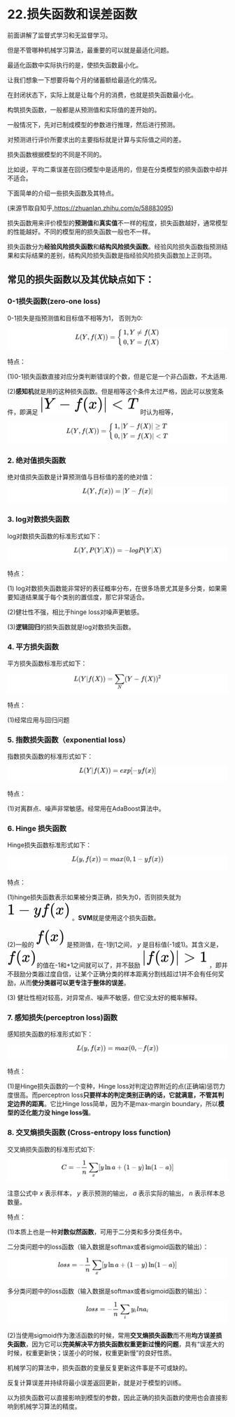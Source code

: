 


# 22.损失函数和误差函数

前面讲解了监督式学习和无监督学习。

但是不管哪种机械学习算法，最重要的可以就是最适化问题。

最适化函数中实际执行的是，使损失函数最小化。

让我们想象一下想要将每个月的储蓄额给最适化的情况。

在封闭状态下，实际上就是让每个月的消费，也就是损失函数最小化。

构筑损失函数，一般都是从预测值和实际值的差开始的。

一般情况下，先对已制成模型的参数进行推理，然后进行预测。

对预测进行评价所要求出的主要指标就是计算与实际值之间的差。

损失函数根据模型的不同是不同的。

比如说，平均二乘误差在回归模型中是适用的，但是在分类模型的损失函数中却并不适合。

下面简单的介绍一些损失函数及其特点。

(来源节取自知乎,https://zhuanlan.zhihu.com/p/58883095)

损失函数用来评价模型的**预测值**和**真实值**不一样的程度，损失函数越好，通常模型的性能越好。不同的模型用的损失函数一般也不一样。

损失函数分为**经验风险损失函数**和**结构风险损失函数**。经验风险损失函数指预测结果和实际结果的差别，结构风险损失函数是指经验风险损失函数加上正则项。

## 常见的损失函数以及其优缺点如下：

### 0-1损失函数(zero-one loss)
0-1损失是指预测值和目标值不相等为1， 否则为0:

![](https://github.com/Ghj1314xxx/Numpy/blob/master/Images/lossz.svg)

特点：

(1)0-1损失函数直接对应分类判断错误的个数，但是它是一个非凸函数，不太适用.

(2)**感知机**就是用的这种损失函数。但是相等这个条件太过严格，因此可以放宽条件，即满足 ![](https://github.com/Ghj1314xxx/Numpy/blob/master/Images/lossz2.svg) 时认为相等，

![](https://github.com/Ghj1314xxx/Numpy/blob/master/Images/lossz1.svg)

### 2. 绝对值损失函数

绝对值损失函数是计算预测值与目标值的差的绝对值：

![](https://github.com/Ghj1314xxx/Numpy/blob/master/Images/l1.svg)

### 3. log对数损失函数

log对数损失函数的标准形式如下：

![](https://github.com/Ghj1314xxx/Numpy/blob/master/Images/losslog.svg)

特点：

(1) log对数损失函数能非常好的表征概率分布，在很多场景尤其是多分类，如果需要知道结果属于每个类别的置信度，那它非常适合。

(2)健壮性不强，相比于hinge loss对噪声更敏感。

(3)**逻辑回归**的损失函数就是log对数损失函数。

### 4. 平方损失函数

平方损失函数标准形式如下：

![](https://github.com/Ghj1314xxx/Numpy/blob/master/Images/l2.svg)

特点：

(1)经常应用与回归问题

### 5. 指数损失函数（exponential loss）

指数损失函数的标准形式如下：

![](https://github.com/Ghj1314xxx/Numpy/blob/master/Images/lossexp.svg)

特点：

(1)对离群点、噪声非常敏感。经常用在AdaBoost算法中。

### 6. Hinge 损失函数

Hinge损失函数标准形式如下：

![](https://github.com/Ghj1314xxx/Numpy/blob/master/Images/lossh.svg)

特点：

(1)hinge损失函数表示如果被分类正确，损失为0，否则损失就为 ![](https://github.com/Ghj1314xxx/Numpy/blob/master/Images/lossh3.svg) 。**SVM**就是使用这个损失函数。

(2)一般的 ![](https://github.com/Ghj1314xxx/Numpy/blob/master/Images/lossh1.svg) 是预测值，在-1到1之间， *y* 是目标值(-1或1)。其含义是， ![](https://github.com/Ghj1314xxx/Numpy/blob/master/Images/lossh1.svg)的值在-1和+1之间就可以了，并不鼓励 ![](https://github.com/Ghj1314xxx/Numpy/blob/master/Images/lossh2.svg) ，即并不鼓励分类器过度自信，让某个正确分类的样本距离分割线超过1并不会有任何奖励，从而**使分类器可以更专注于整体的误差**。

(3) 健壮性相对较高，对异常点、噪声不敏感，但它没太好的概率解释。

### 7. 感知损失(perceptron loss)函数

感知损失函数的标准形式如下：

![](https://github.com/Ghj1314xxx/Numpy/blob/master/Images/lossper.svg)

特点：

(1)是Hinge损失函数的一个变种，Hinge loss对判定边界附近的点(正确端)惩罚力度很高。而perceptron loss**只要样本的判定类别正确的话，它就满意，不管其判定边界的距离**。它比Hinge loss简单，因为不是max-margin boundary，所以**模型的泛化能力没 hinge loss强**。

### 8. 交叉熵损失函数 (Cross-entropy loss function)

交叉熵损失函数的标准形式如下:

![](https://github.com/Ghj1314xxx/Numpy/blob/master/Images/losscross.svg)

注意公式中 *x* 表示样本， *y* 表示预测的输出， *a* 表示实际的输出， *n* 表示样本总数量。

特点：

(1)本质上也是一种**对数似然函数**，可用于二分类和多分类任务中。

二分类问题中的loss函数（输入数据是softmax或者sigmoid函数的输出）：

![](https://github.com/Ghj1314xxx/Numpy/blob/master/Images/losscross1.svg)

多分类问题中的loss函数（输入数据是softmax或者sigmoid函数的输出）：

![](https://github.com/Ghj1314xxx/Numpy/blob/master/Images/losscross2.svg)

(2)当使用sigmoid作为激活函数的时候，常用**交叉熵损失函数**而不用**均方误差损失函数**，因为它可以**完美解决平方损失函数权重更新过慢的问题**，具有“误差大的时候，权重更新快；误差小的时候，权重更新慢”的良好性质。

机械学习的算法中，损失函数的变量反复更新这件事是不可或缺的。

反复计算误差并持续将最小误差返回更新，就是对于模型的训练。

以为损失函数可以直接影响到模型的参数，因此正确的损失函数的使用也会直接影响到机械学习算法的精度。

